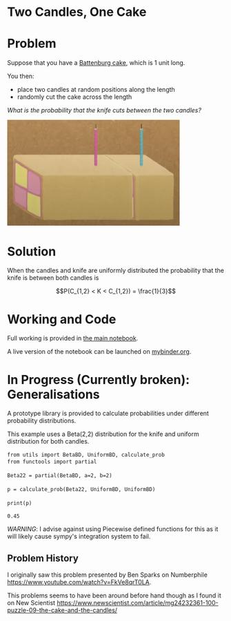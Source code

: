 # Two Candles, One Cake

# Problem

Suppose that you have a [Battenburg cake](https://en.wikipedia.org/wiki/Battenberg_cake), which is 1 unit long.

You then:
- place two candles at random positions along the length
- randomly cut the cake across the length

*What is the probability that the knife cuts between the two candles?*

<img src="https://github.com/sjtrny/two-candles-one-cake/raw/main/battenburg.jpg" width="400">

# Solution

When the candles and knife are uniformly distributed the probability that the knife is between both candles is 

$$P(C_{1,2} < K < C_{1,2}) = \frac{1}{3}$$

# Working and Code

Full working is provided in [the main notebook](https://github.com/sjtrny/two-candles-one-cake/blob/main/two-candles-one-cake.ipynb).

A live version of the notebook can be launched on [mybinder.org](https://mybinder.org/v2/gh/sjtrny/two-candles-one-cake/HEAD?labpath=two-candles-one-cake.ipynb).

# In Progress (Currently broken): Generalisations 

A prototype library is provided to calculate probabilities under different
probability distributions.

This example uses a Beta(2,2) distribution for the knife and uniform
distribution for both candles.

```
from utils import BetaBD, UniformBD, calculate_prob
from functools import partial

Beta22 = partial(BetaBD, a=2, b=2)

p = calculate_prob(Beta22, UniformBD, UniformBD)

print(p)
```

```
0.45
```

*WARNING*: I advise against using Piecewise defined functions for this as it
will likely cause sympy's integration system to fail.

## Problem History

I originally saw this problem presented by Ben Sparks on Numberphile https://www.youtube.com/watch?v=FkVe8qrT0LA.

This problems seems to have been around before hand though as I found it on New Scientist https://www.newscientist.com/article/mg24232361-100-puzzle-09-the-cake-and-the-candles/
